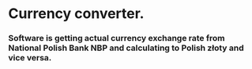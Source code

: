 <h1>Currency converter.</h1>

<h3>Software is getting actual currency exchange rate from National Polish Bank NBP and 
calculating to Polish złoty and vice versa.</h3> 
